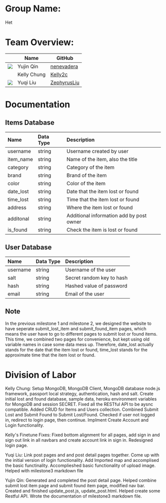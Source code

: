 # Group Name: 
Het

# Team Overview: 
| | Name | GitHub |
| ------------- |------------- | ------------- |
| ![](https://avatars.githubusercontent.com/u/71847172?s=48&v=4) | Yujin Qin | [nenevadera](https://github.com/nenevadera) |
| ![]() | Kelly Chung | [Kelly2c](https://github.com/Kelly2c) |
| ![](https://avatars.githubusercontent.com/u/58710754?s=40&v=4) | Yuqi Liu| [ZephyrusLiu](https://github.com/ZephyrusLiu) |

# Documentation
## Items Database
| Name | Data Type | Description |
| :------------- | :------------- | :------------- |
| username | string | Username created by user |
| item_name | string | Name of the item, also the title |
| category | string | Category of the item |
| brand | string | Brand of the item |
| color | string | Color of the item |
| date_lost | string | Date that the item lost or found |
| time_lost | string | Time that the item lost or found |
| address | string | Where the item lost or found |
| additonal | string | Additional information add by post owner |
| is_found | string | Check the item is lost or found |

## User Database
| Name | Data Type | Description |
| :------------- | :------------- | :------------- |
| username | string | Username of the user |
| salt | string | Secret random key to hash |
| hash | string | Hashed value of password |
| email | string | Email of the user |


## Note 
In the previous milestone 1 and milestone 2, we designed the website to have seperate submit_lost_item and submit_found_item pages, which means the user have to go to different pages to submit lost or found items. This time, we combined two pages for convenience, but kept using old variable names in case some data mess up. Therefore, date_lost actually stands for the date that the item lost or found, time_lost stands for the approximate time that the item lost or found.


# Division of Labor
Kelly Chung: Setup MongoDB, MongoDB Client, MongoDB database node.js framework, passport local strategy, authentication, hash and salt.  Create initial lost and found database, sample data, heroku environment variables for MongoDB and session SECRET.  Fixed all the RESTful API to be aysnc compatible.  Added CRUD for Items and Users collection.  Combined Submit Lost and Submit Found to Submit Lost/Found.  Checked if user not logged in, redirect to login page, then continue.  Implment Create Account and Login functionality.

Kelly's Finetune Fixes: Fixed bottom alignment for all pages, add sign in and sign out link in all navbars and create account link in sign in.  Redesigned login page.

Yuqi Liu: Link post pages and and post detail pages together. Come up with the initial version of login functionality. Add Imported map and accomplised the basic functinality. Accomplieshed basic functionality of upload image. Helped with milestone3 markdown file

Yujin Qin: Generated and completed the post detail page. Helped combine submit lost item page and submit found item page, modified nav bar. Created and finished update_post.js, update_post.html. Helped create some Restful API. Wrote the documentation of milestone3 markdown file.
